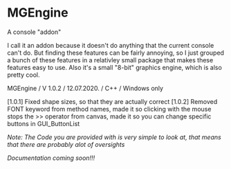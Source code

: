# MGEngine
A console "addon"

I call it an addon because it doesn't do anything that the current console can't do. But finding these features can be fairly annoying, so I just grouped a bunch of these features in a relativley small package that makes these features easy to use.
Also it's a small "8-bit" graphics engine, which is also pretty cool.

MGEngine / V 1.0.2 / 12.07.2020. / C++ / Windows only

[1.0.1] Fixed shape sizes, so that they are actually correct
[1.0.2] Removed FONT keyword from method names, made it so clicking with the mouse stops the >> operator from canvas, made it so you can change specific buttons in GUI_ButtonList

*Note: The Code you are provided with is very simple to look at, that means that there are probably alot of oversights*

*Documentation coming soon!!!*
